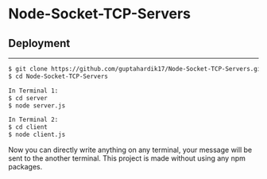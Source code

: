 # Node-Socket-TCP-Servers

## Deployment

<hr>

```sh
$ git clone https://github.com/guptahardik17/Node-Socket-TCP-Servers.git
$ cd Node-Socket-TCP-Servers

In Terminal 1:
$ cd server
$ node server.js

In Terminal 2:
$ cd client
$ node client.js
```

Now you can directly write anything on any terminal, your message will be sent to the another terminal. This project is made without using any npm packages.
